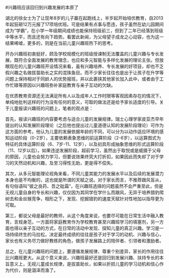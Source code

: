 #兴趣班应该回归到兴趣发展的本原了

湖北的徐女士为了让现年8岁的儿子赢在起跑线上，半岁起开始培优教育，自2013年起狂砸12万元报了17项培优班。可是结果有点事与愿违，孩子虽然在幼儿园期间成为“学霸”，在小学一年级期间成绩也能保持班级前三，但到了二年已经落到班级中等水平，而且还有向下趋势。看罢此新闻，为父母望子成龙之心动容，也为这一结果唏嘘，更多的，则是在当前儿童兴趣班热下的思考。

开办兴趣班初衷挺好，顾及学校规模化的班级授课制无法覆盖的儿童兴趣与专长发展，既符合全面发展的教育理念，也应和多元智能与多样化发展的理论主张。但放眼现在的儿童兴趣班开设情况来看，虽有兴趣培养、专长发展的好项目，却也不乏假兴趣之名做拔苗助长之实的混珠鱼目。而不少家长往往也是出于让孩子在升学等问题上保持相对于同龄人的优势报班，并以此裹挟其他家长加入此中，或者由于工作忙碌等原因以兴趣班弥补家庭教育与亲子互动的欠缺。

在优质教育资源还无法满足所有人以及成年人工作时限等客观因素存在的情况下，单纯地批判这样的行为没有任何的意义，可取的做法还是给予家长适度的引导。关于儿童报读兴趣班的问题上，笔者的观点是：

首先，报读兴趣班的内容要考虑与适合儿童的发展规律。瑞士心理学家皮亚杰早年提出的认知发展阶段理论（之后他也提出过儿童道德认知的发展阶段理论）可作为这方面的参考。他认为儿童的发展依据年龄的不同，可以分为以动作适应环境的感知运动阶段（0-2岁），主要依赖表象思维的前运算阶段（2-6岁），以运算图式为特征的具体运算阶段（6、7岁-11、12岁），以及初具形成抽象思维的形式运算阶段（11、12岁以后）。如果违逆发展阶段，超前学习，虽然出于取悦或是威摄于父母的原因，儿童也会努力学习，但要说效果终究大打折扣，如果因此而失却了对于学习的天然动机和兴趣，及至习得性无助，更是得不偿失。

其次，从多元智能理论视角来看，不同儿童其能力的发展水平以及后续的发展潜力本身也是不均衡的，这也就是所谓的天赋之说。对于家长而言，不推荐跟风盲从，有句俗语叫“彼之良药、吾之砒霜”，在兴趣班选择的问题虽然不会严重至此，但是无视儿童自身的专长和兴趣，仅仅因为其同学在学什么而跟风，无异于培养猎豹爬树去和金丝猴竞争，相形之下，发现、挖掘猎豹的速度天赋针对性地加以指导更为可取。

第三，都说父母是最好的教师，从这个角度来说，也要尽可能在日常生活中融入教育，言规身范，一方面将家庭教育作为学校教育甚至兴趣班学习的填塞剂，另一方面也得以亲子互动的方式，在日常的活动中发现、探知儿童的真正兴趣。学习是一场持续终生的马拉松，决定最终成绩的往往是孩子对于学习的动机、兴趣与信心，家长也有义务尽力做好教练的角色，做孩子发展路上的陪伴者、引领者和激励者。

总之，在儿童兴趣班的问题上，要遵循发展规律、尊重个别差异，家长的作用往往比兴趣班更大。从这个意义来说，兴趣班最好还是回归到发展兴趣、扶持专长的本旨意义上，无视儿童成长规律，是拔苗助长，如果以折损儿童的学习动机和信心作为代价，则是涸泽而渔了。